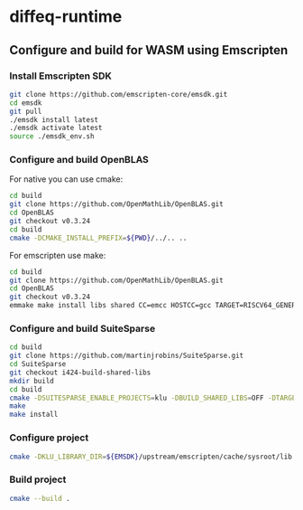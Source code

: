 # diffeq-runtime

## Configure and build for WASM using Emscripten

### Install Emscripten SDK

~~~bash
git clone https://github.com/emscripten-core/emsdk.git
cd emsdk
git pull
./emsdk install latest
./emsdk activate latest
source ./emsdk_env.sh
~~~

### Configure and build OpenBLAS

For native you can use cmake:

```bash
cd build
git clone https://github.com/OpenMathLib/OpenBLAS.git
cd OpenBLAS
git checkout v0.3.24
cd build
cmake -DCMAKE_INSTALL_PREFIX=${PWD}/../.. ..
```

For emscripten use make:

```bash
cd build
git clone https://github.com/OpenMathLib/OpenBLAS.git
cd OpenBLAS
git checkout v0.3.24
emmake make install libs shared CC=emcc HOSTCC=gcc TARGET=RISCV64_GENERIC NOFORTRAN=1 C_LAPACK=1 USE_THREAD=0 NO_SHARED=1 PREFIX=${EMSDK}/upstream/emscripten/cache/sysroot 
```

### Configure and build SuiteSparse

~~~bash
cd build
git clone https://github.com/martinjrobins/SuiteSparse.git
cd SuiteSparse
git checkout i424-build-shared-libs 
mkdir build
cd build
cmake -DSUITESPARSE_ENABLE_PROJECTS=klu -DBUILD_SHARED_LIBS=OFF -DTARGET=generic -DNOPENMP=ON -DNPARTITION=ON -DNFORTRAN=ON -DBLA_STATIC=ON ..
make
make install
~~~


### Configure project

~~~bash
cmake -DKLU_LIBRARY_DIR=${EMSDK}/upstream/emscripten/cache/sysroot/lib -DBUILD_SHARED_LIBS=OFF -DENABLE_KLU=ON -DTARGET=generic -DNOFORTRAN=1 -DNO_LAPACK=1 -DUSE_THREAD=0 -DSUNDIALS_INDEX_SIZE=32 ..
~~~

### Build project

~~~bash
cmake --build .
~~~
